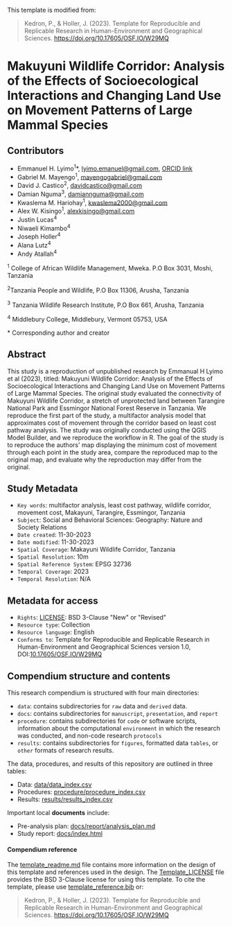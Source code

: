 This template is modified from:
> Kedron, P., & Holler, J. (2023). Template for Reproducible and Replicable Research in Human-Environment and Geographical Sciences. https://doi.org/10.17605/OSF.IO/W29MQ

# Makuyuni Wildlife Corridor: Analysis of the Effects of Socioecological Interactions and Changing Land Use on Movement Patterns of Large Mammal Species

## Contributors

- Emmanuel H. Lyimo<sup>1</sup>\*, lyimo.emanuel@gmail.com, [ORCID link](https://orcid.org/0000-0002-5750-8636) 
- Gabriel M. Mayengo<sup>1</sup>, mayengogabriel@gmail.com
- David J. Castico<sup>2</sup>, davidcastico@gmail.com
- Damian Nguma<sup>3</sup>, damiannguma@gmail.com
- Kwaslema M. Hariohay<sup>1</sup>, kwaslema2000@gmail.com
- Alex W. Kisingo<sup>1</sup>, alexkisingo@gmail.com
- Justin Lucas<sup>4</sup>
- Niwaeli Kimambo<sup>4</sup>
- Joseph Holler<sup>4</sup>
- Alana Lutz<sup>4</sup>
- Andy Atallah<sup>4</sup>

<sup>1</sup> College of African Wildlife Management, Mweka. P.O Box 3031, Moshi, Tanzania 

<sup>2</sup>Tanzania People and Wildlife, P.O Box 11306, Arusha, Tanzania

<sup>3</sup> Tanzania Wildlife Research Institute, P.O Box 661, Arusha, Tanzania

<sup>4</sup> Middlebury College, Middlebury, Vermont 05753, USA

\* Corresponding author and creator

## Abstract

This study is a reproduction of unpublished research by Emmanual H Lyimo et al (2023), titled: Makuyuni Wildlife Corridor: Analysis of the Effects of Socioecological Interactions and Changing Land Use on Movement Patterns of Large Mammal Species.
The original study evaluated the connectivity of Makuyuni Wildlife Corridor, a stretch of unprotected land between Tarangire National Park and Essmingor National Forest Reserve in Tanzania.
We reproduce the first part of the study, a multifactor analysis model that approximates cost of movement through the corridor based on least cost pathway analysis.
The study was originally conducted using the QGIS Model Builder, and we reproduce the workflow in R.
The goal of the study is to reproduce the authors' map displaying the minimum cost of movement through each point in the study area, compare the reproduced map to the original map, and evaluate why the reproduction may differ from the original.

## Study Metadata

- `Key words`: multifactor analysis, least cost pathway, wildlife corridor, movement cost, Makayuni, Tarangire, Essmingor, Tanzania
- `Subject`: Social and Behavioral Sciences: Geography: Nature and Society Relations
- `Date created`: 11-30-2023
- `Date modified`: 11-30-2023
- `Spatial Coverage`: Makayuni Wildlife Corridor, Tanzania
- `Spatial Resolution`: 10m
- `Spatial Reference System`: EPSG 32736
- `Temporal Coverage`: 2023
- `Temporal Resolution`: N/A

## Metadata for access

- `Rights`: [LICENSE](LICENSE): BSD 3-Clause "New" or "Revised"
- `Resource type`: Collection
- `Resource language`: English
- `Conforms to`: Template for Reproducible and Replicable Research in Human-Environment and Geographical Sciences version 1.0, DOI:[10.17605/OSF.IO/W29MQ](https://doi.org/10.17605/OSF.IO/W29MQ)

## Compendium structure and contents

This research compendium is structured with four main directories:

- `data`: contains subdirectories for `raw` data and `derived` data.
- `docs`: contains subdirectories for `manuscript`, `presentation`, and `report`
- `procedure`: contains subdirectories for `code` or software scripts, information about the computational `environment` in which the research was conducted, and non-code research `protocols`
- `results`: contains subdirectories for `figures`, formatted data `tables`, or `other` formats of research results.

The data, procedures, and results of this repository are outlined in three tables:
- Data: [data/data_index.csv](data/data_index.csv)
- Procedures: [procedure/procedure_index.csv](procedure/procedure_index.csv)
- Results: [results/results_index.csv](results/results_index.csv)

Important local **documents** include:
- Pre-analysis plan: [docs/report/analysis_plan.md](docs/report/analysis_plan.md)
- Study report: [docs/index.html](docs/index.html)

#### Compendium reference

The [template_readme.md](template_readme.md) file contains more information on the design of this template and references used in the design.
The [Template_LICENSE](Template_LICENSE) file provides the BSD 3-Clause license for using this template.
To cite the template, please use [template_reference.bib](template_reference.bib) or:
> Kedron, P., & Holler, J. (2023). Template for Reproducible and Replicable Research in Human-Environment and Geographical Sciences. https://doi.org/10.17605/OSF.IO/W29MQ
